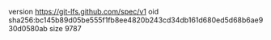 version https://git-lfs.github.com/spec/v1
oid sha256:bc145b89d05be555f1fb8ee4820b243cd34db161d680ed5d68b6ae930d0580ab
size 9787
